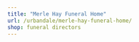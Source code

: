```yaml
---
title: "Merle Hay Funeral Home"
url: /urbandale/merle-hay-funeral-home/
shop: funeral directors
---
```

